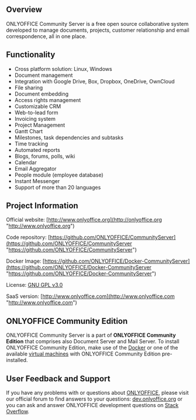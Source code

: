 ## Overview

ONLYOFFICE Community Server is a free open source collaborative system developed to manage documents, projects, customer relationship and email correspondence, all in one place.

## Functionality

* Cross platform solution: Linux, Windows
* Document management
* Integration with Google Drive, Box, Dropbox, OneDrive, OwnCloud
* File sharing
* Document embedding
* Access rights management
* Customizable CRM
* Web-to-lead form
* Invoicing system
* Project Management
* Gantt Chart
* Milestones, task dependencies and subtasks
* Time tracking
* Automated reports
* Blogs, forums, polls, wiki
* Calendar
* Email Aggregator
* People module (employee database)
* Instant Messenger
* Support of more than 20 languages

## Project Information

Official website: [http://www.onlyoffice.org](http://onlyoffice.org "http://www.onlyoffice.org")

Code repository: [https://github.com/ONLYOFFICE/CommunityServer](https://github.com/ONLYOFFICE/CommunityServer "https://github.com/ONLYOFFICE/CommunityServer")

Docker Image: [https://github.com/ONLYOFFICE/Docker-CommunityServer](https://github.com/ONLYOFFICE/Docker-CommunityServer "https://github.com/ONLYOFFICE/Docker-CommunityServer")

License: [GNU GPL v3.0](https://www.gnu.org/copyleft/gpl.html "GNU GPL v3.0")

SaaS version: [http://www.onlyoffice.com](http://www.onlyoffice.com "http://www.onlyoffice.com")

## ONLYOFFICE Community Edition

ONLYOFFICE Community Server is a part of **ONLYOFFICE Community Edition** that comprises also Document Server and Mail Server. To install ONLYOFFICE Community Edition, make use of the [Docker](https://github.com/ONLYOFFICE/Docker-CommunityServer#installing-onlyoffice-community-server-integrated-with-document-and-mail-servers "https://github.com/ONLYOFFICE/Docker-CommunityServer#installing-onlyoffice-community-server-integrated-with-document-and-mail-servers") or one of the available [virtual machines](http://www.onlyoffice.com/download.aspx "http://www.onlyoffice.com/download.aspx") with ONLYOFFICE Community Edition pre-installed.

## User Feedback and Support

If you have any problems with or questions about [ONLYOFFICE][2], please visit our official forum to find answers to your questions: [dev.onlyoffice.org][1] or you can ask and answer ONLYOFFICE development questions on [Stack Overflow][3].

  [1]: http://dev.onlyoffice.org
  [2]: https://github.com/ONLYOFFICE
  [3]: http://stackoverflow.com/questions/tagged/onlyoffice

